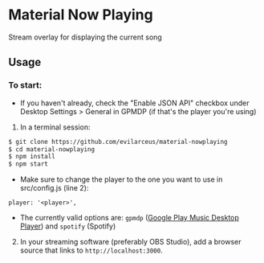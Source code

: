 # Material Now Playing
Stream overlay for displaying the current song

## Usage
### To start:
* If you haven't already, check the "Enable JSON API" checkbox under Desktop Settings > General in GPMDP (if that's the player you're using)

1. In a terminal session:
```bash
$ git clone https://github.com/evilarceus/material-nowplaying
$ cd material-nowplaying
$ npm install
$ npm start
```

* Make sure to change the player to the one you want to use in src/config.js (line 2):
```
player: '<player>',
```
* The currently valid options are: ```gpmdp``` ([Google Play Music Desktop Player](https://github.com/MarshallOfSound/Google-Play-Music-Desktop-Player-UNOFFICIAL-)) and ```spotify``` (Spotify)

2. In your streaming software (preferably OBS Studio), add a browser source that links to ```http://localhost:3000```.

